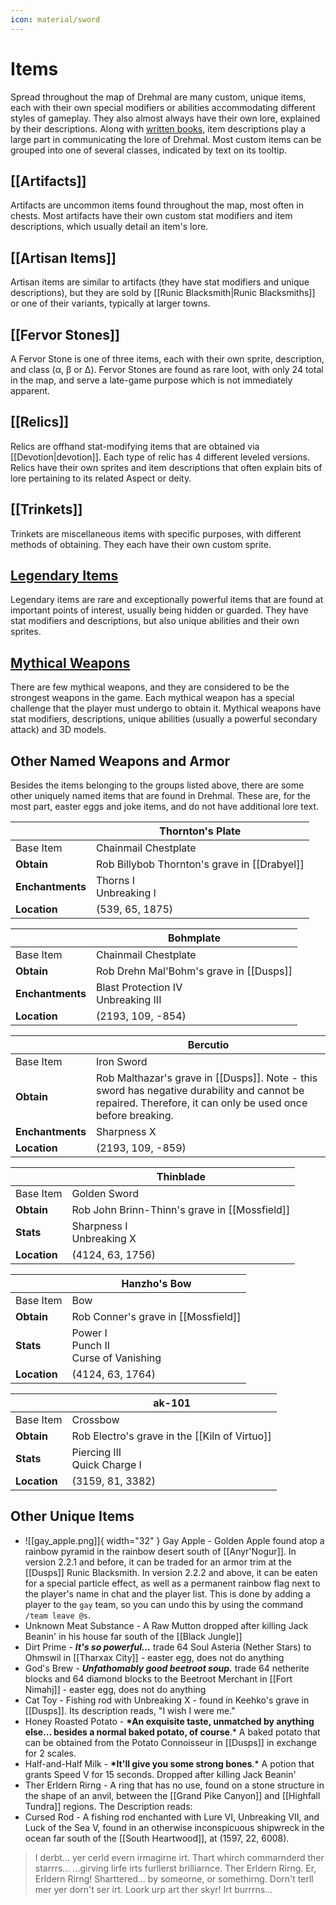 ```yaml
---
icon: material/sword
---
```


# Items

Spread throughout the map of Drehmal are many custom, unique items, each with their own special modifiers or abilities accommodating different styles of gameplay. They also almost always have their own lore, explained by their descriptions. Along with [written books](/Lore/Books/), item descriptions play a large part in communicating the lore of Drehmal. Most custom items can be grouped into one of several classes, indicated by text on its tooltip.

## [[Artifacts]]

Artifacts are uncommon items found throughout the map, most often in chests. Most artifacts have their own custom stat modifiers and item descriptions, which usually detail an item's lore.

## [[Artisan Items]]

Artisan items are similar to artifacts (they have stat modifiers and unique descriptions), but they are sold by [[Runic Blacksmith|Runic Blacksmiths]] or one of their variants, typically at larger towns.

## [[Fervor Stones]]

A Fervor Stone is one of three items, each with their own sprite, description, and class (α, β or Δ). Fervor Stones are found as rare loot, with only 24 total in the map, and serve a late-game purpose which is not immediately apparent.

## [[Relics]]

Relics are offhand stat-modifying items that are obtained via [[Devotion|devotion]]. Each type of relic has 4 different leveled versions. Relics have their own sprites and item descriptions that often explain bits of lore pertaining to its related Aspect or deity.

## [[Trinkets]]

Trinkets are miscellaneous items with specific purposes, with different methods of obtaining. They each have their own custom sprite.

## [Legendary Items](/Items/Legendary_Items/)

Legendary items are rare and exceptionally powerful items that are found at important points of interest, usually being hidden or guarded. They have stat modifiers and descriptions, but also unique abilities and their own sprites.

## [Mythical Weapons](/Items/Mythical_Weapons/)

There are few mythical weapons, and they are considered to be the strongest weapons in the game. Each mythical weapon has a special challenge that the player must undergo to obtain it. Mythical weapons have stat modifiers, descriptions, unique abilities (usually a powerful secondary attack) and 3D models.

## Other Named Weapons and Armor

Besides the items belonging to the groups listed above, there are some other uniquely named items that are found in Drehmal. These are, for the most part, easter eggs and joke items, and do not have additional lore text.

|            | Thornton's Plate                               |
| ---------- | ---------------------------------------------- |
| Base Item  | Chainmail Chestplate                           |
| **Obtain** | Rob Billybob Thornton's grave in [[Drabyel]]   |
| **Enchantments**  | Thorns I <br> Unbreaking I |
| **Location** | (539, 65, 1875) |

|            | Bohmplate                                                   |
| ---------- | ----------------------------------------------------------- |
| Base Item  | Chainmail Chestplate                           |
| **Obtain** | Rob Drehn Mal'Bohm's grave in [[Dusps]]                     |
| **Enchantments**  | Blast Protection IV <br> Unbreaking III |
| **Location** | (2193, 109, -854) |

|            | Bercutio                                                                                                                                        |
| ---------- | ----------------------------------------------------------------------------------------------------------------------------------------------- |
| Base Item  | Iron Sword |
| **Obtain** | Rob Malthazar's grave in [[Dusps]]. Note - this sword has negative durability and cannot be repaired. Therefore, it can only be used once before breaking. |
| **Enchantments**  | Sharpness X  |
| **Location** | (2193, 109, -859) |

|            | Thinblade                                     |
| ---------- | --------------------------------------------- |
| Base Item  | Golden Sword                                  |
| **Obtain** | Rob John Brinn-Thinn's grave in [[Mossfield]] |
| **Stats**  | Sharpness I <br> Unbreaking X                 |
| **Location** | (4124, 63, 1756) |

|            | Hanzho's Bow                                  |
| ---------- | --------------------------------------------- |
| Base Item  | Bow                                |
| **Obtain** | Rob Conner's grave in [[Mossfield]] |
| **Stats**  | Power I <br> Punch II <br> Curse of Vanishing                |
| **Location** | (4124, 63, 1764) |

|            | ak-101                                  |
| ---------- | --------------------------------------------- |
| Base Item  | Crossbow                                |
| **Obtain** | Rob Electro's grave in the [[Kiln of Virtuo]] |
| **Stats**  | Piercing III <br> Quick Charge I               |
| **Location** | (3159, 81, 3382) |

## Other Unique Items

- ![[gay_apple.png]]{ width="32" } Gay Apple - Golden Apple found atop a rainbow pyramid in the rainbow desert south of [[Anyr'Nogur]]. In version 2.2.1 and before, it can be traded for an armor trim at the [[Dusps]] Runic Blacksmith. In version 2.2.2 and above, it can be eaten for a special particle effect, as well as a permanent rainbow flag next to the player's name in chat and the player list. This is done by adding a player to the `gay` team, so you can undo this by using the command `/team leave @s`.
- Unknown Meat Substance - A Raw Mutton dropped after killing Jack Beanin' in his house far south of the [[Black Jungle]]
- Dirt Prime - **_It's so powerful..._** trade 64 Soul Asteria (Nether Stars) to Ohmswil in [[Tharxax City]] \- easter egg, does not do anything
- God's Brew - **_Unfathomably good beetroot soup._** trade 64 netherite blocks and 64 diamond blocks to the Beetroot Merchant in [[Fort Nimahj]] \- easter egg, does not do anything
- Cat Toy - Fishing rod with Unbreaking X - found in Keehko's grave in [[Dusps]]. Its description reads, "I wish I were me."
- Honey Roasted Potato - **\*An exquisite taste, unmatched by anything else... besides a normal baked potato, of course**.\* A baked potato that can be obtained from the Potato Connoisseur in [[Dusps]] in exchange for 2 scales.
- Half-and-Half Milk - **\*It'll give you some strong bones**.\* A potion that grants Speed V for 15 seconds. Dropped after killing Jack Beanin'
- Ther Erldern Rirng - A ring that has no use, found on a stone structure in the shape of an anvil, between the [[Grand Pike Canyon]] and [[Highfall Tundra]] regions. The Description reads:
- Cursed Rod - A fishing rod enchanted with Lure VI, Unbreaking VII, and Luck of the Sea V, found in an otherwise inconspicuous shipwreck in the ocean far south of the [[South Heartwood]], at (1597, 22, 6008).

> I derbt... yer cerld evern irmagirne irt.
> Thart whirch commarnderd ther starrrs...
> ...girving lirfe irts furllerst brilliarnce.
> Ther Erldern Rirng. Er, Erldern Rirng!
> Sharttered... by someorne, or somethirng.
> Dorn't terll mer yer dorn't ser irt.
> Loork urp art ther skyr! Irt burrrns...
